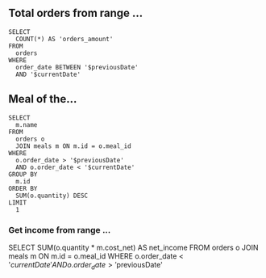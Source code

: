 ## Total orders from range ...

```
SELECT
  COUNT(*) AS 'orders_amount'
FROM
  orders
WHERE
  order_date BETWEEN '$previousDate'
  AND '$currentDate'
```

## Meal of the...

```
SELECT
  m.name
FROM
  orders o
  JOIN meals m ON m.id = o.meal_id
WHERE
  o.order_date > '$previousDate'
  AND o.order_date < '$currentDate'
GROUP BY
  m.id
ORDER BY
  SUM(o.quantity) DESC
LIMIT
  1
```

### Get income from range ...

SELECT
SUM(o.quantity \* m.cost_net) AS net_income
FROM
orders o
JOIN meals m ON m.id = o.meal_id
WHERE
o.order_date < '$currentDate'
  AND o.order_date > '$previousDate'
